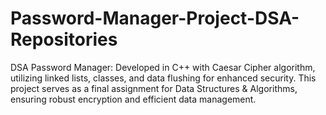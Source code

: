 # Password-Manager-Project-DSA-Repositories
DSA Password Manager: Developed in C++ with Caesar Cipher algorithm, utilizing linked lists, classes, and data flushing for enhanced security. This project serves as a final assignment for Data Structures &amp; Algorithms, ensuring robust encryption and efficient data management.

